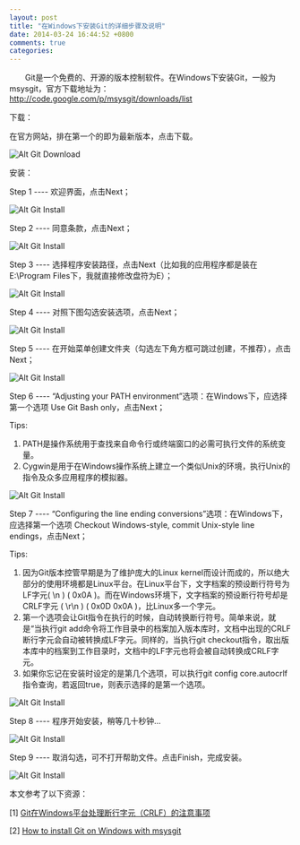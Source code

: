 ```yaml
---
layout: post
title: "在Windows下安装Git的详细步骤及说明"
date: 2014-03-24 16:44:52 +0800
comments: true
categories: 
---
```

　　Git是一个免费的、开源的版本控制软件。在Windows下安装Git，一般为msysgit，官方下载地址为：
　　http://code.google.com/p/msysgit/downloads/list

下载：

在官方网站，排在第一个的即为最新版本，点击下载。

![Alt Git Download](http://xubinbin.qiniudn.com/git%E5%AE%98%E6%96%B9%E4%B8%8B%E8%BD%BD%E6%88%AA%E5%9B%BE.jpg
 "下载Git")
<!--more-->
安装：

Step 1 ---- 欢迎界面，点击Next；

![Alt Git Install](http://xubinbin.qiniudn.com/git%E5%AE%89%E8%A3%85%E6%95%99%E7%A8%8B1.jpg
 "安装Git步骤1")

Step 2 ---- 同意条款，点击Next；

![Alt Git Install](http://xubinbin.qiniudn.com/git%E5%AE%89%E8%A3%85%E6%95%99%E7%A8%8B2.jpg
 "安装Git步骤２")

Step 3 ---- 选择程序安装路径，点击Next（比如我的应用程序都是装在E:\Program Files下，我就直接修改盘符为E）；

![Alt Git Install](http://xubinbin.qiniudn.com/git%E5%AE%89%E8%A3%85%E6%95%99%E7%A8%8B3.jpg
 "安装Git步骤３")

Step 4 ---- 对照下图勾选安装选项，点击Next；

![Alt Git Install](http://xubinbin.qiniudn.com/git%E5%AE%89%E8%A3%85%E6%95%99%E7%A8%8B4-1.jpg
 "安装Git步骤４")

Step 5 ---- 在开始菜单创建文件夹（勾选左下角方框可跳过创建，不推荐），点击Next；

![Alt Git Install](http://xubinbin.qiniudn.com/git%E5%AE%89%E8%A3%85%E6%95%99%E7%A8%8B5.jpg
 "安装Git步骤５")

Step 6 ---- “Adjusting your PATH environment”选项：在Windows下，应选择第一个选项 Use Git Bash only，点击Next；

Tips:
1. PATH是操作系统用于查找来自命令行或终端窗口的必需可执行文件的系统变量。
2. Cygwin是用于在Windows操作系统上建立一个类似Unix的环境，执行Unix的指令及众多应用程序的模拟器。

![Alt Git Install](http://xubinbin.qiniudn.com/git%E5%AE%89%E8%A3%85%E6%95%99%E7%A8%8B6-1.jpg
 "安装Git步骤６")

Step 7 ---- “Configuring the line ending conversions”选项：在Windows下，应选择第一个选项 Checkout Windows-style, commit Unix-style line endings，点击Next；

Tips:
1. 因为Git版本控管早期是为了维护庞大的Linux kernel而设计而成的，所以绝大部分的使用环境都是Linux平台。在Linux平台下，文字档案的预设断行符号为LF字元( \n ) ( 0x0A )。而在Windows环境下，文字档案的预设断行符号却是CRLF字元 ( \r\n ) ( 0x0D 0x0A )，比Linux多一个字元。
2. 第一个选项会让Git指令在执行的时候，自动转换断行符号。简单来说，就是“当执行git add命令将工作目录中的档案加入版本库时，文档中出现的CRLF断行字元会自动被转换成LF字元。同样的，当执行git checkout指令，取出版本库中的档案到工作目录时，文档中的LF字元也将会被自动转换成CRLF字元。
3. 如果你忘记在安装时设定的是第几个选项，可以执行git config core.autocrlf指令查询，若返回true，则表示选择的是第一个选项。

![Alt Git Install](http://xubinbin.qiniudn.com/git%E5%AE%89%E8%A3%85%E6%95%99%E7%A8%8B7.jpg
 "安装Git步骤７")

Step 8 ---- 程序开始安装，稍等几十秒钟...

![Alt Git Install](http://xubinbin.qiniudn.com/git%E5%AE%89%E8%A3%85%E6%95%99%E7%A8%8B8.jpg
 "安装Git步骤８")

Step 9 ---- 取消勾选，可不打开帮助文件。点击Finish，完成安装。

![Alt Git Install](http://xubinbin.qiniudn.com/git%E5%AE%89%E8%A3%85%E6%95%99%E7%A8%8B9.jpg
 "安装Git步骤９")



 本文参考了以下资源：

[1] [Git在Windows平台处理断行字元（CRLF）的注意事项](http://blog.miniasp.com/post/2013/09/15/Git-for-Windows-Line-Ending-Conversion-Notes.aspx)

[2] [How to install Git on Windows with msysgit](http://buildamodule.com/video/change-management-and-version-control-installing-git-and-working-on-the-command-line-how-to-install-git-on-windows-with-mysysgit#viewing)